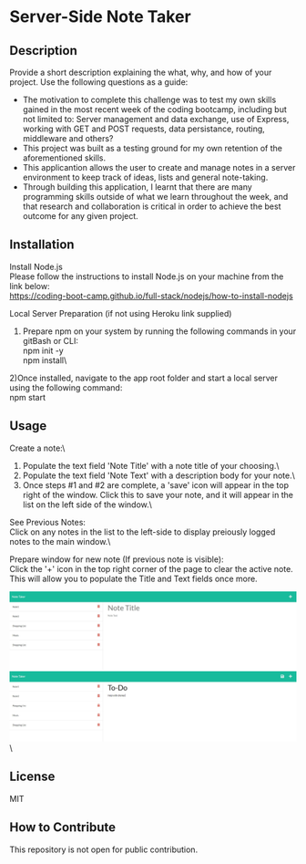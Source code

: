 # Server-Side Note Taker

## Description

Provide a short description explaining the what, why, and how of your project. Use the following questions as a guide:

- The motivation to complete this challenge was to test my own skills gained in the most recent week of the coding bootcamp, including but not limited to: Server management and data exchange, use of Express, working with GET and POST requests, data persistance, routing, middleware and others?
- This project was built as a testing ground for my own retention of the aforementioned skills.
- This applicantion allows the user to create and manage notes in a server environment to keep track of ideas, lists and general note-taking.
- Through building this application, I learnt that there are many programming skills outside of what we learn throughout the week, and that research and collaboration is critical in order to achieve the best outcome for any given project.



## Installation

Install Node.js\
Please follow the instructions to install Node.js on your machine from the link below:\
https://coding-boot-camp.github.io/full-stack/nodejs/how-to-install-nodejs

Local Server Preparation (if not using Heroku link supplied)
1) Prepare npm on your system by running the following commands in your gitBash or CLI:\
npm init -y\
npm install\

2)Once installed, navigate to the app root folder and start a local server using the following command:\
npm start

## Usage
Create a note:\
1) Populate the text field 'Note Title' with a note title of your choosing.\
2) Populate the text field 'Note Text' with a description body for your note.\
3) Once steps #1 and #2 are complete, a 'save' icon will appear in the top right of the window. Click this to save your note, and it will appear in the list on the left side of the window.\

See Previous Notes:\
Click on any notes in the list to the left-side to display preiously logged notes to the main window.\

Prepare window for new note (If previous note is visible):\
Click the '+' icon in the top right corner of the page to clear the active note. This will allow you to populate the Title and Text fields once more.

![alt text](assets/screenshot1.JPG)\
![alt text](assets/screenshot2.JPG)\

## License

MIT

## How to Contribute

This repository is not open for public contribution.

